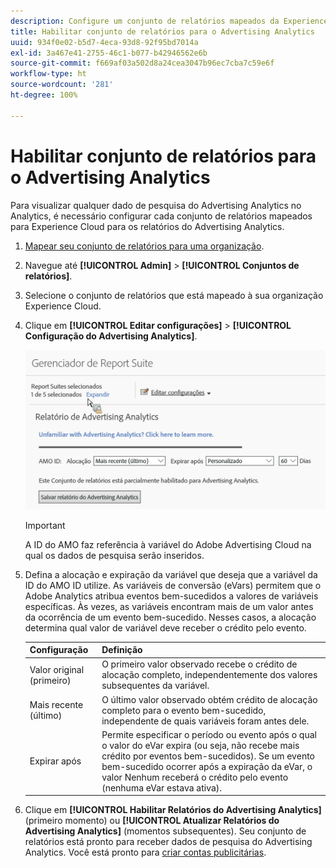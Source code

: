 ```yaml
---
description: Configure um conjunto de relatórios mapeados da Experience Cloud para uso no Advertising Analytics.
title: Habilitar conjunto de relatórios para o Advertising Analytics
uuid: 934f0e02-b5d7-4eca-93d8-92f95bd7014a
exl-id: 3a467e41-2755-46c1-b077-b42946562e6b
source-git-commit: f669af03a502d8a24cea3047b96ec7cba7c59e6f
workflow-type: ht
source-wordcount: '281'
ht-degree: 100%

---
```


# Habilitar conjunto de relatórios para o Advertising Analytics

Para visualizar qualquer dado de pesquisa do Advertising Analytics no Analytics, é necessário configurar cada conjunto de relatórios mapeados para Experience Cloud para os relatórios do Advertising Analytics.

1. [Mapear seu conjunto de relatórios para uma organização](https://experienceleague.adobe.com/docs/core-services/interface/about-core-services/report-suite-mapping.html).
1. Navegue até **[!UICONTROL Admin]** > **[!UICONTROL Conjuntos de relatórios]**.

1. Selecione o conjunto de relatórios que está mapeado à sua organização Experience Cloud.
1. Clique em **[!UICONTROL Editar configurações]** > **[!UICONTROL Configuração do Advertising Analytics]**.

   ![Relatórios](assets/aa_reporting.png)

   >[!IMPORTANT]
   >
   >A ID do AMO faz referência à variável do Adobe Advertising Cloud na qual os dados de pesquisa serão inseridos.

1. Defina a alocação e expiração da variável que deseja que a variável da ID do AMO ID utilize. As variáveis de conversão (eVars) permitem que o Adobe Analytics atribua eventos bem-sucedidos a valores de variáveis específicas. Às vezes, as variáveis encontram mais de um valor antes da ocorrência de um evento bem-sucedido. Nesses casos, a alocação determina qual valor de variável deve receber o crédito pelo evento.

   | Configuração | Definição |
   |--- |--- |
   | Valor original (primeiro) | O primeiro valor observado recebe o crédito de alocação completo, independentemente dos valores subsequentes da variável. |
   | Mais recente (último) | O último valor observado obtém crédito de alocação completo para o evento bem-sucedido, independente de quais variáveis foram antes dele. |
   | Expirar após | Permite especificar o período ou evento após o qual o valor do eVar expira (ou seja, não recebe mais crédito por eventos bem-sucedidos).  Se um evento bem-sucedido ocorrer após a expiração da eVar, o valor Nenhum receberá o crédito pelo evento (nenhuma eVar estava ativa). |

1. Clique em **[!UICONTROL Habilitar Relatórios do Advertising Analytics]** (primeiro momento) ou **[!UICONTROL Atualizar Relatórios do Advertising Analytics]** (momentos subsequentes). Seu conjunto de relatórios está pronto para receber dados de pesquisa do Advertising Analytics. Você está pronto para [criar contas publicitárias](/help/integrate/c-advertising-analytics/c-adanalytics-workflow/aa-create-ad-account.md).
